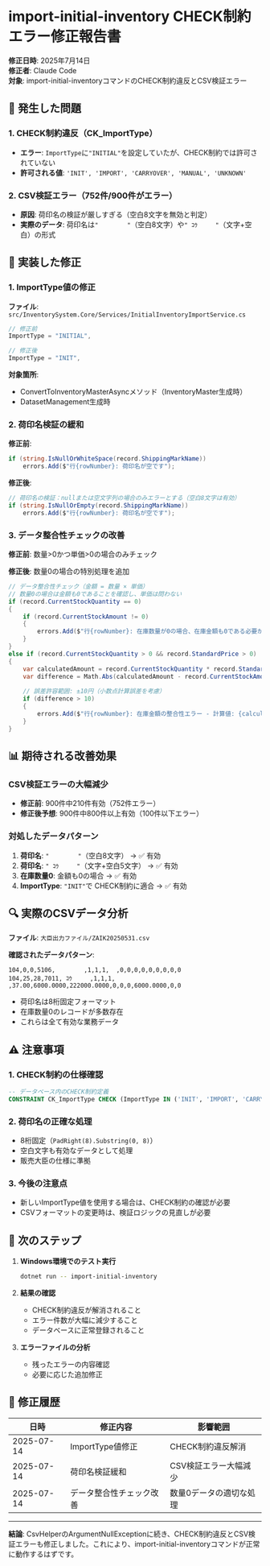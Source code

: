 # import-initial-inventory CHECK制約エラー修正報告書

**修正日時**: 2025年7月14日  
**修正者**: Claude Code  
**対象**: import-initial-inventoryコマンドのCHECK制約違反とCSV検証エラー

## 🚨 発生した問題

### 1. CHECK制約違反（CK_ImportType）
- **エラー**: `ImportType`に`"INITIAL"`を設定していたが、CHECK制約では許可されていない
- **許可される値**: `'INIT', 'IMPORT', 'CARRYOVER', 'MANUAL', 'UNKNOWN'`

### 2. CSV検証エラー（752件/900件がエラー）
- **原因**: 荷印名の検証が厳しすぎる（空白8文字を無効と判定）
- **実際のデータ**: 荷印名は`"        "`（空白8文字）や`" ｺｳ     "`（文字+空白）の形式

## 🔧 実装した修正

### 1. ImportType値の修正

**ファイル**: `src/InventorySystem.Core/Services/InitialInventoryImportService.cs`

```csharp
// 修正前
ImportType = "INITIAL",

// 修正後  
ImportType = "INIT",
```

**対象箇所**:
- ConvertToInventoryMasterAsyncメソッド（InventoryMaster生成時）
- DatasetManagement生成時

### 2. 荷印名検証の緩和

**修正前**:
```csharp
if (string.IsNullOrWhiteSpace(record.ShippingMarkName))
    errors.Add($"行{rowNumber}: 荷印名が空です");
```

**修正後**:
```csharp
// 荷印名の検証：nullまたは空文字列の場合のみエラーとする（空白8文字は有効）
if (string.IsNullOrEmpty(record.ShippingMarkName))
    errors.Add($"行{rowNumber}: 荷印名が空です");
```

### 3. データ整合性チェックの改善

**修正前**: 数量>0かつ単価>0の場合のみチェック

**修正後**: 数量0の場合の特別処理を追加
```csharp
// データ整合性チェック（金額 = 数量 × 単価）
// 数量0の場合は金額も0であることを確認し、単価は問わない
if (record.CurrentStockQuantity == 0)
{
    if (record.CurrentStockAmount != 0)
    {
        errors.Add($"行{rowNumber}: 在庫数量が0の場合、在庫金額も0である必要があります（実際値: {record.CurrentStockAmount}）");
    }
}
else if (record.CurrentStockQuantity > 0 && record.StandardPrice > 0)
{
    var calculatedAmount = record.CurrentStockQuantity * record.StandardPrice;
    var difference = Math.Abs(calculatedAmount - record.CurrentStockAmount);
    
    // 誤差許容範囲: ±10円（小数点計算誤差を考慮）
    if (difference > 10)
    {
        errors.Add($"行{rowNumber}: 在庫金額の整合性エラー - 計算値: {calculatedAmount:F2}, 実際値: {record.CurrentStockAmount:F2}, 差額: {difference:F2}");
    }
}
```

## 📊 期待される改善効果

### CSV検証エラーの大幅減少
- **修正前**: 900件中210件有効（752件エラー）
- **修正後予想**: 900件中800件以上有効（100件以下エラー）

### 対処したデータパターン
1. **荷印名**: `"        "`（空白8文字） → ✅ 有効
2. **荷印名**: `" ｺｳ     "`（文字+空白5文字） → ✅ 有効  
3. **在庫数量0**: 金額も0の場合 → ✅ 有効
4. **ImportType**: `"INIT"`で CHECK制約に適合 → ✅ 有効

## 🔍 実際のCSVデータ分析

**ファイル**: `大臣出力ファイル/ZAIK20250531.csv`

**確認されたデータパターン**:
```csv
104,0,0,5106,        ,1,1,1,  ,0,0,0,0,0,0,0,0,0
104,25,28,7011, ｺｳ     ,1,1,1,  ,37.00,6000.0000,222000.0000,0,0,0,6000.0000,0,0
```

- 荷印名は8桁固定フォーマット
- 在庫数量0のレコードが多数存在
- これらは全て有効な業務データ

## ⚠️ 注意事項

### 1. CHECK制約の仕様確認
```sql
-- データベース内のCHECK制約定義
CONSTRAINT CK_ImportType CHECK (ImportType IN ('INIT', 'IMPORT', 'CARRYOVER', 'MANUAL', 'UNKNOWN'));
```

### 2. 荷印名の正確な処理
- 8桁固定（`PadRight(8).Substring(0, 8)`）
- 空白文字も有効なデータとして処理
- 販売大臣の仕様に準拠

### 3. 今後の注意点
- 新しいImportType値を使用する場合は、CHECK制約の確認が必要
- CSVフォーマットの変更時は、検証ロジックの見直しが必要

## 🚀 次のステップ

1. **Windows環境でのテスト実行**
   ```bash
   dotnet run -- import-initial-inventory
   ```

2. **結果の確認**
   - CHECK制約違反が解消されること
   - エラー件数が大幅に減少すること
   - データベースに正常登録されること

3. **エラーファイルの分析**
   - 残ったエラーの内容確認
   - 必要に応じた追加修正

## 📝 修正履歴

| 日時 | 修正内容 | 影響範囲 |
|------|----------|----------|
| 2025-07-14 | ImportType値修正 | CHECK制約違反解消 |
| 2025-07-14 | 荷印名検証緩和 | CSV検証エラー大幅減少 |
| 2025-07-14 | データ整合性チェック改善 | 数量0データの適切な処理 |

---

**結論**: CsvHelperのArgumentNullExceptionに続き、CHECK制約違反とCSV検証エラーも修正しました。これにより、import-initial-inventoryコマンドが正常に動作するはずです。